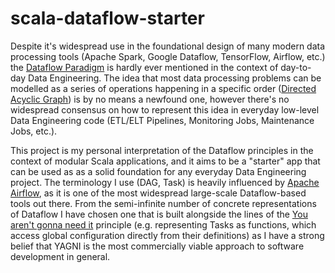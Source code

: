 # scala-dataflow-starter

Despite it's widespread use in the foundational design of many modern data processing tools (Apache Spark, Google Dataflow, TensorFlow, Airflow, etc.) the [Dataflow Paradigm](https://en.wikipedia.org/wiki/Dataflow_programming) is hardly ever mentioned in the context of day-to-day Data Engineering. The idea that most data processing problems can be modelled as a series of operations happening in a specific order ([Directed Acyclic Graph](https://en.wikipedia.org/wiki/Directed_acyclic_graph)) is by no means a newfound one, however there's no widespread consensus on how to represent this idea in everyday low-level Data Engineering code (ETL/ELT Pipelines, Monitoring Jobs, Maintenance Jobs, etc.).

This project is my personal interpretation of the Dataflow principles in the context of modular Scala applications, and it aims to be a "starter" app that can be used as as a solid foundation for any everyday Data Engineering project. The terminology I use (DAG, Task) is heavily influenced by [Apache Airflow](https://airflow.apache.org/docs/apache-airflow/stable/core-concepts/dags.html), as it is one of the most widespread large-scale Dataflow-based tools out there. From the semi-infinite number of concrete representations of Dataflow I have chosen one that is built alongside the lines of the [You aren't gonna need it](https://en.wikipedia.org/wiki/You_aren%27t_gonna_need_it) principle (e.g. representing Tasks as functions, which access global configuration directly from their definitions) as I have a strong belief that YAGNI is the most commercially viable approach to software development in general.
